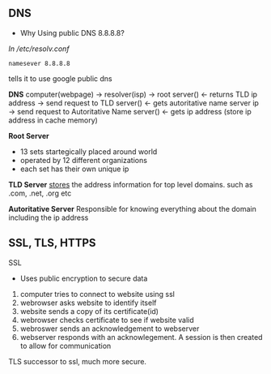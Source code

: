
## DNS 
* Why Using public DNS 8.8.8.8? 

*In /etc/resolv.conf*
```
namesever 8.8.8.8 
```
tells it to use google public dns


**DNS**
computer(webpage) -> resolver(isp)                     -> root server()
                                                       <- returns TLD ip address
                                                       -> send request to TLD server()
                                                       <- gets autoritative name server ip
                                                       -> send request to Autoritative Name server()
                                                       <- gets ip address 
                     (store ip address in cache memory)
                     
**Root Server**
* 13 sets startegically placed around world
* operated by 12 different organizations
* each set has their own unique ip

**TLD Server**
[stores](stores.md) the address information for top level domains. such as .com, .net, .org etc

**Autoritative Server**
Responsible for knowing everything about the domain including the ip address


## SSL, TLS, HTTPS 
SSL 
* Uses public encryption to secure data
1. computer tries to connect to website using ssl
2. webrowser asks website to identify itself
3. website sends a copy of its certificate(id)
4. webrowser checks certificate to see if website valid
5. webroswer sends an acknowledgement to webserver
6. webserver responds with an acknowlegement. A session is then created to allow for communication

TLS
successor to ssl, much more secure.  

